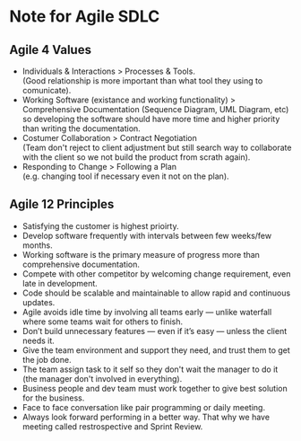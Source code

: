 # Note for Agile SDLC

## Agile 4 Values

- Individuals & Interactions > Processes & Tools.</br>(Good relationship is more important than what tool they using to comunicate).
- Working Software (existance and working functionality) > Comprehensive Documentation (Sequence Diagram, UML Diagram, etc)</br>so developing the software should have more time and higher priority than writing the documentation.
- Costumer Collaboration > Contract Negotiation</br>(Team don't reject to client adjustment but still search way to collaborate with the client so we not build the product from scrath again).
- Responding to Change > Following a Plan</br>(e.g. changing tool if necessary even it not on the plan).

## Agile 12 Principles

- Satisfying the customer is highest prioirty.
- Develop software frequently with intervals between few weeks/few months.
- Working software is the primary measure of progress more than comprehensive documentation.
- Compete with other competitor by welcoming change requirement, even late in development.
- Code should be scalable and maintainable to allow rapid and continuous updates.
- Agile avoids idle time by involving all teams early — unlike waterfall where some teams wait for others to finish.
- Don’t build unnecessary features — even if it’s easy — unless the client needs it.
- Give the team environment and support they need, and trust them to get the job done.
- The team assign task to it self so they don't wait the manager to do it (the manager don't involved in everything).
- Business people and dev team must work together to give best solution for the business.
- Face to face conversation like pair programming or daily meeting.
- Always look forward performing in a better way. That why we have meeting called restrospective and Sprint Review.